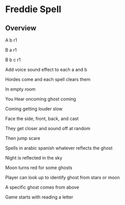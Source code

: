 # Freddie Spell

## Overview
A b r1

B a r1

B b c r1

Add voice sound effect to each a and b

Hordes come and each spell clears them

In empty room

You Hear oncoming ghost coming

Coming getting louder slow

Face the side, front, back, and cast

They get closer and sound off at random

Then jump scare

Spells in arabic spanish whatever reflects the ghost

Night is reflected in the sky

Moon turns red for some ghosts

Player can look up to identify ghost from stars or moon

A specific ghost comes from above

Game starts with reading a letter
